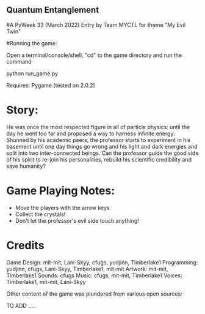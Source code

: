 ## Quantum Entanglement

#A PyWeek 33 (March 2022) Entry by Team MYCTL for theme "My Evil Twin"

#Running the game:

Open a terminal/console/shell, "cd" to the game directory and run the command

  python run_game.py

Requires: Pygame (tested on 2.0.2)

# Story:

He was once the most respected figure in all of particle physics: until the day he went too far and proposed a way to harness infinite energy. Shunned by his academic peers, the professor starts to experiment in his basement until one day things go wrong and his light and dark energies and split into two inter-connected beings. Can the professor guide the good side of his spirit to re-join his personalities, rebuild his scientific credibility and save humanity?

# Game Playing Notes:

- Move the players with the arrow keys
- Collect the crystals!
- Don't let the professor's evil side touch anything!

# Credits

Game Design: mit-mit, Lani-Skyy, cfugs, yudjinn, Timberlake1
Programming: yudjinn, cfugs, Lani-Skyy, Timberlake1, mit-mit
Artwork: mit-mit, Timberlake1
Sounds: cfugs
Music: cfugs, mit-mit, Timberlake1
Voices: Timberlake1, mit-mit, Lani-Skyy

Other content of the game was plundered from various open sources:

TO ADD .....

